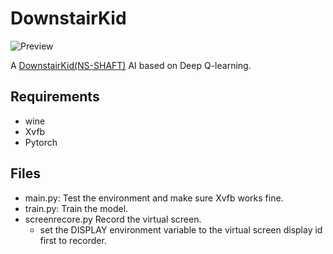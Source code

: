 # DownstairKid
![Preview](https://github.com/s094392/DownstairKid/blob/main/preview.gif)

A [DownstairKid(NS-SHAFT)](https://www.nagi-p.com/v1/fre/nsshaft.html) AI based on Deep Q-learning.

## Requirements
* wine
* Xvfb
* Pytorch

## Files
* main.py: Test the environment and make sure Xvfb works fine.
* train.py: Train the model.
* screenrecore.py Record the virtual screen.
  * set the DISPLAY environment variable to the virtual screen display id first to recorder.
